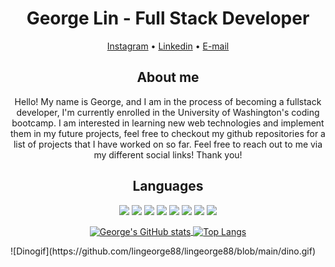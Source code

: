 <h1 align="center"> George Lin - Full Stack Developer </h1>

<div>
  <p align="center">
  <a href="https://www.instagram.com/george_lin88/">Instagram</a> •
  <a href="https://www.linkedin.com/in/george-lin-504b57250/">Linkedin</a> •
  <a href="mailto:lingeorge04@gmail.com">E-mail</a>
  </p>
</div>

<h2 align="center">About me</h2>

<p align="center">Hello! My name is George, and I am in the process of becoming a fullstack developer, I'm currently enrolled in the University of Washington's coding bootcamp.  I am interested in learning new web technologies and implement them in my future projects, feel free to checkout my github repositories for a list of projects that I have worked on so far.  Feel free to reach out to me via my different social links! Thank you!</p>

<h2 align="center">Languages</h2>
<p align="center">
  <img src="https://img.shields.io/badge/-HTML5-E34F26?logo=html5&logoColor=white&style=for-the-badge"/>
   <img src="https://img.shields.io/badge/-CSS3-1572B6?logo=css3&logoColor=white&style=for-the-badge"/>
  <img src="https://img.shields.io/badge/-JAVASCRIPT-F7DF1E?logo=javascript&logoColor=white&style=for-the-badge"/>
  <img src="https://img.shields.io/badge/-BOOTSTRAP-7952B3?logo=bootstrap&logoColor=white&style=for-the-badge"/>
  <img src="https://img.shields.io/badge/-NodeJS-339933?logo=node.js&logoColor=white&style=for-the-badge"/>
  <img src="https://img.shields.io/badge/-MySQL-4479A1?logo=mysql&logoColor=white&style=for-the-badge"/>
  <img src="https://img.shields.io/badge/-HANDLEBARS.JS-000000?logo=handlebars.js&logoColor=white&style=for-the-badge"/>
  <img src="https://img.shields.io/badge/-GIT-F05032?logo=git&logoColor=white&style=for-the-badge"/>
  
</p>

<p align="center"> 
  <a href="https://github.com/lingeorge88/github-readme-stats">
    <img align="center" height="180em" src="https://github-readme-stats.vercel.app/api?username=lingeorge88&theme=tokyonight&show_icons=true" alt="George's GitHub stats"/>
  </a>
  <a href="https://github.com/lingeorge88/github-readme-stats">
    <img align="center" height="180em" src="https://github-readme-stats.vercel.app/api/top-langs/?username=lingeorge88&layout=compact&theme=tokyonight" alt="Top Langs"/>
  </a>
</p>

<p>
![Dinogif](https://github.com/lingeorge88/lingeorge88/blob/main/dino.gif)
</p>
